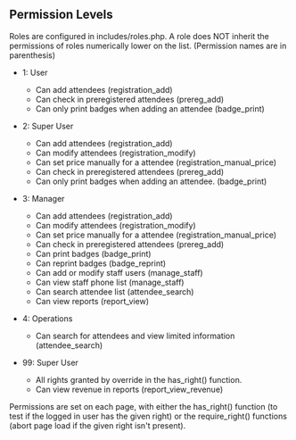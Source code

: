 Permission Levels
-----------------

Roles are configured in includes/roles.php. A role does NOT inherit the permissions of 
roles numerically lower on the list. (Permission names are in parenthesis)

- 1: User
    + Can add attendees (registration_add)
    + Can check in preregistered attendees (prereg_add)
    + Can only print badges when adding an attendee (badge_print)
  
- 2: Super User
    + Can add attendees (registration_add)
    + Can modify attendees (registration_modify)
    + Can set price manually for a attendee (registration_manual_price)
    + Can check in preregistered attendees (prereg_add)
    + Can only print badges when adding an attendee. (badge_print)
  
- 3: Manager
    + Can add attendees (registration_add)
    + Can modify attendees (registration_modify)
    + Can set price manually for a attendee (registration_manual_price)
    + Can check in preregistered attendees (prereg_add)
    + Can print badges (badge_print)
    + Can reprint badges (badge_reprint)
    + Can add or modify staff users (manage_staff)
    + Can view staff phone list (manage_staff)
    + Can search attendee list (attendee_search)
    + Can view reports (report_view)
  
- 4: Operations
    + Can search for attendees and view limited information (attendee_search)
  
- 99: Super User
    + All rights granted by override in the has_right() function.
    + Can view revenue in reports (report_view_revenue)
    
    
Permissions are set on each page, with either the has_right() function (to test if the logged in 
user has the given right) or the require_right() functions (abort page load if the given right
isn't present).

    